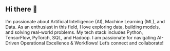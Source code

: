 ## Hi there 👋
I’m passionate about Artificial Intelligence (AI), Machine Learning (ML), and Data. As an enthusiast in this field, I love exploring data, building models, and solving real-world problems. My tech stack includes Python, TensorFlow, PyTorch, SQL, and Hadoop. I am passionate for navigating AI-Driven Operational Excellence & Workflows!
Let’s connect and collaborate!
